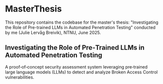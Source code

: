 # MasterThesis
This repository contains the codebase for the master's thesis:
"Investigating the Role of Pre-trained LLMs in Automated Penetration Testing" conducted by me (Julie Lervåg Breivik), NTNU, June 2025.

## Investigating the Role of Pre‑Trained LLMs in Automated Penetration Testing
A proof‑of‑concept security assessment system leveraging pre‑trained large language models (LLMs) to detect and analyze Broken Access Control vulnerabilities.

